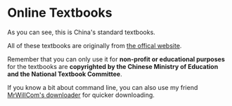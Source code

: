 # Online Textbooks

As you can see, this is China's standard textbooks.

All of these textbooks are originally from [the offical website](https://www.zxx.edu.cn/tchMaterial). 

Remember that you can only use it for **non-profit or educational purposes** for the textbooks are **copyrighted by the Chinese Ministry of Education and the National Textbook Committee**.

If you know a bit about command line, you can also use my friend [MrWillCom's downloader](https://github.com/MrWillCom/textbooksDownloader) for quicker downloading. 

